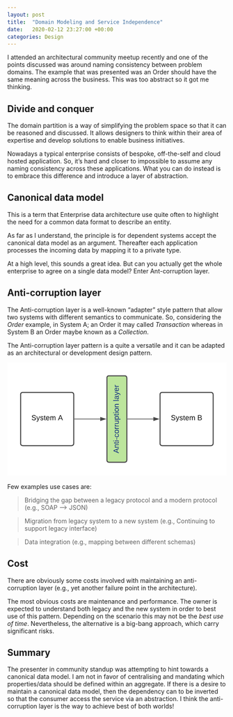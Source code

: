 ```yaml
---
layout: post
title:  "Domain Modeling and Service Independence"
date:   2020-02-12 23:27:00 +00:00
categories: Design
---
```


I attended an architectural community meetup recently and one of the points discussed was around naming consistency between problem domains. The example that was presented was an Order should have the same meaning across the business. This was too abstract so it got me thinking. 

## Divide and conquer  

The domain partition is a way of simplifying the problem space so that it can be reasoned and discussed. It allows designers to think within their area of expertise and develop solutions to enable business initiatives.  

Nowadays a typical enterprise consists of bespoke, off-the-self and cloud hosted application. So, it’s hard and closer to impossible to assume any naming consistency across these applications. What you can do instead is to embrace this difference and introduce a layer of abstraction.   

## Canonical data model 

This is a term that Enterprise data architecture use quite often to highlight the need for a common data format to describe an entity.  

As far as I understand, the principle is for dependent systems accept the canonical data model as an argument. Thereafter each application processes the incoming data by mapping it to a private type.  

At a high level, this sounds a great idea. But can you actually get the whole enterprise to agree on a single data model? Enter Ant-corruption layer. 

## Anti-corruption layer 

The Anti-corruption layer is a well-known “adapter” style pattern that allow two systems with different semantics to communicate. So, considering the *Order* example, in System A; an Order it may called *Transaction* whereas in System B an Order maybe known as a *Collection*.  


The Anti-corruption layer pattern is a quite a versatile and it can be adapted as an architectural or development design pattern. 

![anti-c](/assets/anti-c/Simple-anti-c.png)

Few examples use cases are: 

> Bridging the gap between a legacy protocol and a modern protocol (e.g., SOAP --> JSON) 

> Migration from legacy system to a new system (e.g., Continuing to support legacy interface) 

> Data integration (e.g., mapping between different schemas) 

## Cost 

There are obviously some costs involved with maintaining an anti-corruption layer (e.g., yet another failure point in the architecture). 

The most obvious costs are maintenance and performance. The owner is expected to understand both legacy and the new system in order to best use of this pattern. Depending on the scenario this may not be the *best use of time*. Nevertheless, the alternative is a big-bang approach, which carry significant risks.  

## Summary 

The presenter in community standup was attempting to hint towards a canonical data model. I am not in favor of centralising and mandating which properties/data should be defined within an aggregate. If there is a desire to maintain a canonical data model, then the dependency can to be inverted so that the consumer access the service via an abstraction. I think the anti-corruption layer is the way to achieve best of both worlds! 